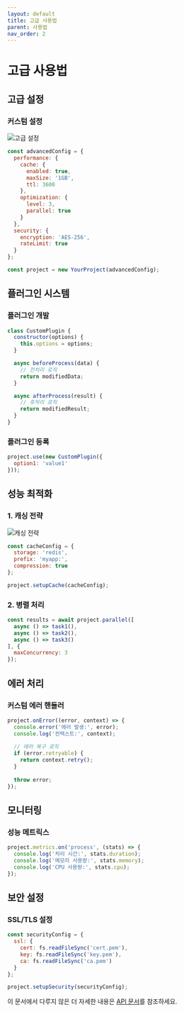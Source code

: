 ```yaml
---
layout: default
title: 고급 사용법
parent: 사용법
nav_order: 2
---
```


# 고급 사용법

## 고급 설정

### 커스텀 설정
![고급 설정](/assets/images/advanced-config.png)
```javascript
const advancedConfig = {
  performance: {
    cache: {
      enabled: true,
      maxSize: '1GB',
      ttl: 3600
    },
    optimization: {
      level: 3,
      parallel: true
    }
  },
  security: {
    encryption: 'AES-256',
    rateLimit: true
  }
};

const project = new YourProject(advancedConfig);
```

## 플러그인 시스템

### 플러그인 개발
```javascript
class CustomPlugin {
  constructor(options) {
    this.options = options;
  }

  async beforeProcess(data) {
    // 전처리 로직
    return modifiedData;
  }

  async afterProcess(result) {
    // 후처리 로직
    return modifiedResult;
  }
}
```

### 플러그인 등록
```javascript
project.use(new CustomPlugin({
  option1: 'value1'
}));
```

## 성능 최적화

### 1. 캐싱 전략
![캐싱 전략](/assets/images/caching-strategy.png)
```javascript
const cacheConfig = {
  storage: 'redis',
  prefix: 'myapp:',
  compression: true
};

project.setupCache(cacheConfig);
```

### 2. 병렬 처리
```javascript
const results = await project.parallel([
  async () => task1(),
  async () => task2(),
  async () => task3()
], {
  maxConcurrency: 3
});
```

## 에러 처리

### 커스텀 에러 핸들러
```javascript
project.onError((error, context) => {
  console.error('에러 발생:', error);
  console.log('컨텍스트:', context);
  
  // 에러 복구 로직
  if (error.retryable) {
    return context.retry();
  }
  
  throw error;
});
```

## 모니터링

### 성능 메트릭스
```javascript
project.metrics.on('process', (stats) => {
  console.log('처리 시간:', stats.duration);
  console.log('메모리 사용량:', stats.memory);
  console.log('CPU 사용량:', stats.cpu);
});
```

## 보안 설정

### SSL/TLS 설정
```javascript
const securityConfig = {
  ssl: {
    cert: fs.readFileSync('cert.pem'),
    key: fs.readFileSync('key.pem'),
    ca: fs.readFileSync('ca.pem')
  }
};

project.setupSecurity(securityConfig);
```

이 문서에서 다루지 않은 더 자세한 내용은 [API 문서](https://your-project-docs.com/api)를 참조하세요. 